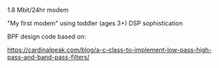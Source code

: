 1.8 Mbit/24hr modem

"My first modem" using toddler (ages 3+) DSP sophistication

BPF design code based on:

https://cardinalpeak.com/blog/a-c-class-to-implement-low-pass-high-pass-and-band-pass-filters/